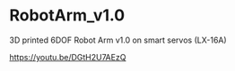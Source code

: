 # RobotArm_v1.0
 
3D printed 6DOF Robot Arm v1.0 on smart servos (LX-16A)
 
https://youtu.be/DGtH2U7AEzQ
